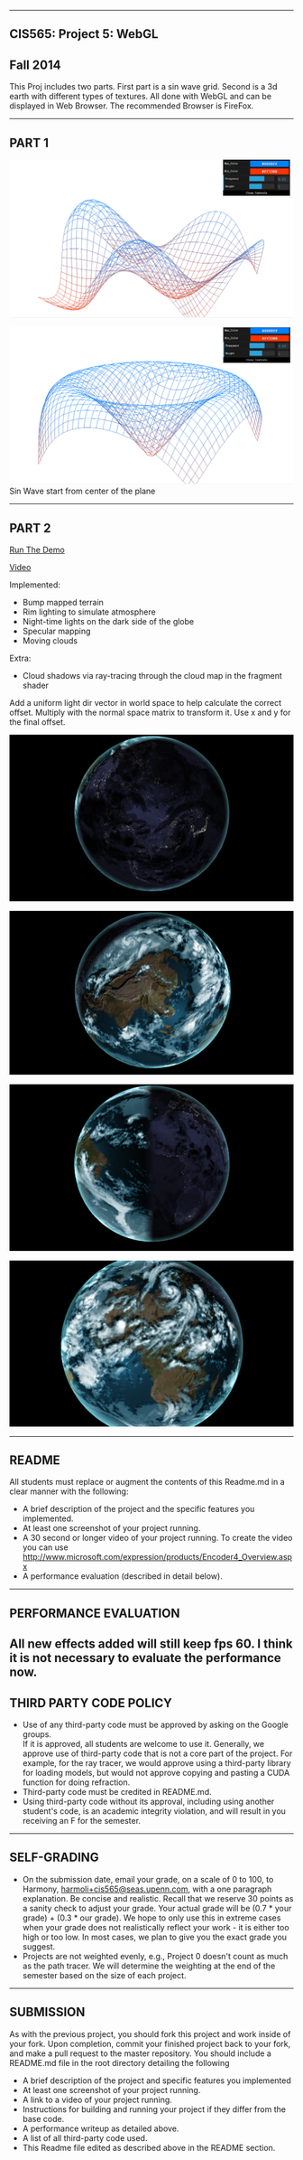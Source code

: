 -------------------------------------------------------------------------------
CIS565: Project 5: WebGL
-------------------------------------------------------------------------------
Fall 2014
-------------------------------------------------------------------------------

This Proj includes two parts. First part is a sin wave grid. Second is a 3d earth with different types of textures. All done with WebGL and can be displayed in Web Browser. The recommended Browser is FireFox.

-------------------------------------------------------------------------------
PART 1
-------------------------------------------------------------------------------

![](https://github.com/DiracSea3921/Project5-WebGL/blob/master/vert.png)


![](https://github.com/DiracSea3921/Project5-WebGL/blob/master/sin.png)
Sin Wave start from center of the plane

-------------------------------------------------------------------------------
PART 2
-------------------------------------------------------------------------------

[Run The Demo](http://diracsea3921.github.io/Project5-WebGL/) 

[Video](https://www.youtube.com/watch?v=0NempLNsCtA&list=UUNSZyX4lRYdFDlX9ns1ua8A)

Implemented:

* Bump mapped terrain
* Rim lighting to simulate atmosphere
* Night-time lights on the dark side of the globe
* Specular mapping
* Moving clouds


Extra:

* Cloud shadows via ray-tracing through the cloud map in the fragment shader

Add a uniform light dir vector in world space to help calculate the correct offset. Multiply with the normal space matrix to transform it. Use x and y for the final offset.

![](https://github.com/DiracSea3921/Project5-WebGL/blob/master/earth.png)

![](https://github.com/DiracSea3921/Project5-WebGL/blob/master/earth2.png)

![](https://github.com/DiracSea3921/Project5-WebGL/blob/master/earth3.png)

![](https://github.com/DiracSea3921/Project5-WebGL/blob/master/earth4.png)


-------------------------------------------------------------------------------
README
-------------------------------------------------------------------------------
All students must replace or augment the contents of this Readme.md in a clear 
manner with the following:

* A brief description of the project and the specific features you implemented.
* At least one screenshot of your project running.
* A 30 second or longer video of your project running.  To create the video you
  can use http://www.microsoft.com/expression/products/Encoder4_Overview.aspx 
* A performance evaluation (described in detail below).

-------------------------------------------------------------------------------
PERFORMANCE EVALUATION
-------------------------------------------------------------------------------
All new effects added will still keep fps 60. I think it is not necessary to evaluate the performance now.
-------------------------------------------------------------------------------
THIRD PARTY CODE POLICY
-------------------------------------------------------------------------------
* Use of any third-party code must be approved by asking on the Google groups.  
  If it is approved, all students are welcome to use it.  Generally, we approve 
  use of third-party code that is not a core part of the project.  For example, 
  for the ray tracer, we would approve using a third-party library for loading 
  models, but would not approve copying and pasting a CUDA function for doing 
  refraction.
* Third-party code must be credited in README.md.
* Using third-party code without its approval, including using another 
  student's code, is an academic integrity violation, and will result in you 
  receiving an F for the semester.

-------------------------------------------------------------------------------
SELF-GRADING
-------------------------------------------------------------------------------
* On the submission date, email your grade, on a scale of 0 to 100, to Harmony, 
  harmoli+cis565@seas.upenn.com, with a one paragraph explanation.  Be concise and 
  realistic.  Recall that we reserve 30 points as a sanity check to adjust your 
  grade.  Your actual grade will be (0.7 * your grade) + (0.3 * our grade).  We 
  hope to only use this in extreme cases when your grade does not realistically 
  reflect your work - it is either too high or too low.  In most cases, we plan 
  to give you the exact grade you suggest.
* Projects are not weighted evenly, e.g., Project 0 doesn't count as much as 
  the path tracer.  We will determine the weighting at the end of the semester 
  based on the size of each project.

---
SUBMISSION
---
As with the previous project, you should fork this project and work inside of
your fork. Upon completion, commit your finished project back to your fork, and
make a pull request to the master repository.  You should include a README.md
file in the root directory detailing the following

* A brief description of the project and specific features you implemented
* At least one screenshot of your project running.
* A link to a video of your project running.
* Instructions for building and running your project if they differ from the
  base code.
* A performance writeup as detailed above.
* A list of all third-party code used.
* This Readme file edited as described above in the README section.
